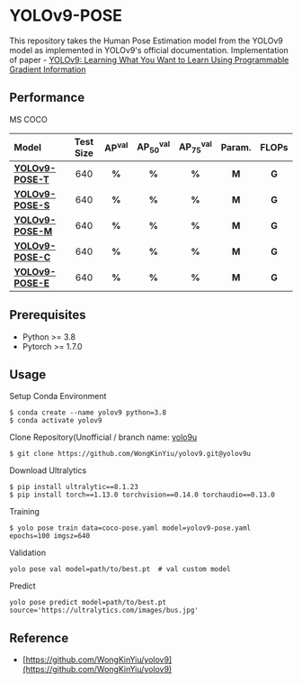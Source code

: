 # YOLOv9-POSE

This repository takes the Human Pose Estimation model from the YOLOv9 model as implemented in YOLOv9's official documentation.
Implementation of paper - [YOLOv9: Learning What You Want to Learn Using Programmable Gradient Information](https://arxiv.org/abs/2402.13616)


## Performance 

MS COCO

| Model | Test Size | AP<sup>val</sup> | AP<sub>50</sub><sup>val</sup> | AP<sub>75</sub><sup>val</sup> | Param. | FLOPs |
| :-- | :-: | :-: | :-: | :-: | :-: | :-: |
| [**YOLOv9-POSE-T**]() | 640 | **%** | **%** | **%** | **M** | **G** |
| [**YOLOv9-POSE-S**]() | 640 | **%** | **%** | **%** | **M** | **G** |
| [**YOLOv9-POSE-M**]() | 640 | **%** | **%** | **%** | **M** | **G** |
| [**YOLOv9-POSE-C**]() | 640 | **%** | **%** | **%** | **M** | **G** |
| [**YOLOv9-POSE-E**]() | 640 | **%** | **%** | **%** | **M** | **G** |

## Prerequisites
* Python >= 3.8
* Pytorch >= 1.7.0

## Usage

Setup Conda Environment
``` shell
$ conda create --name yolov9 python=3.8
$ conda activate yolov9
```
Clone Repository(Unofficial / branch name: [yolo9u](https://github.com/WongKinYiu/yolov9/tree/yolov9u)
``` shell
$ git clone https://github.com/WongKinYiu/yolov9.git@yolov9u
```
Download Ultralytics
``` shell
$ pip install ultralytic==8.1.23
$ pip install torch==1.13.0 torchvision==0.14.0 torchaudio==0.13.0
```
Training
``` shell
$ yolo pose train data=coco-pose.yaml model=yolov9-pose.yaml epochs=100 imgsz=640
```
Validation
``` shell
yolo pose val model=path/to/best.pt  # val custom model
```
Predict
``` shell
yolo pose predict model=path/to/best.pt source='https://ultralytics.com/images/bus.jpg'
```

## Reference

* [https://github.com/WongKinYiu/yolov9](https://github.com/WongKinYiu/yolov9)


